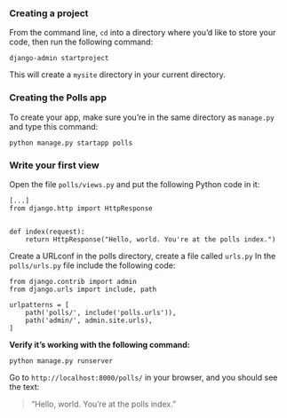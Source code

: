 ### Creating a project
From the command line, `cd` into a directory where you’d like to store your code, then run the following command:
```
django-admin startproject
```
This will create a `mysite` directory in your current directory.
### Creating the Polls app
To create your app, make sure you’re in the same directory as `manage.py` and type this command:
```
python manage.py startapp polls
```
### Write your first view
Open the file `polls/views.py` and put the following Python code in it:
```
[...]
from django.http import HttpResponse


def index(request):
    return HttpResponse("Hello, world. You're at the polls index.")
```
Create a URLconf in the polls directory, create a file called `urls.py`
In the `polls/urls.py` file include the following code:
```
from django.contrib import admin
from django.urls import include, path

urlpatterns = [
    path('polls/', include('polls.urls')),
    path('admin/', admin.site.urls),
]
```
**Verify it’s working with the following command:**
```
python manage.py runserver
```
Go to `http://localhost:8000/polls/` in your browser, and you should see the text:
> “Hello, world. You’re at the polls index.”
